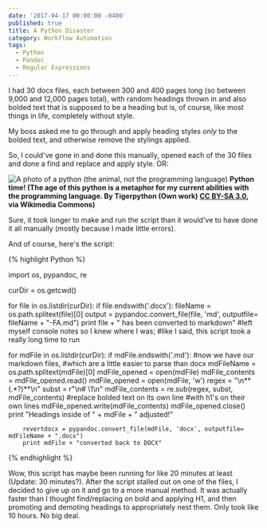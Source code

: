 ```yaml
---
date: '2017-04-17 00:00:00 -0400'
published: true
title: A Python Disaster
category: Workflow Automation
tags:
  - Python
  - Pandoc
  - Regular Expressions
---
```

I had 30 docx files, each between 300 and 400 pages long (so between 9,000 and 12,000 pages total), with random headings thrown in and also bolded text that is supposed to be a heading but is, of course, like most things in life, completely without style. 

My boss asked me to go through and apply heading styles *only* to the bolded text, and otherwise remove the stylings applied.

So, I could've gone in and done this manually, opened each of the 30 files and done a find and replace and apply style. OR: 

![A photo of a python (the animal, not the programming language)](https://upload.wikimedia.org/wikipedia/commons/thumb/3/34/Hatchling_Python_sebae_Tropicario%2C_FIN_2.jpg/320px-Hatchling_Python_sebae_Tropicario%2C_FIN_2.jpg)
**Python time! (The age of this python is a metaphor for my current abilities with the programming language. By Tigerpython (Own work) [CC BY-SA 3.0](http://creativecommons.org/licenses/by-sa/3.0), via Wikimedia Commons)**

Sure, it took longer to make and run the script than it would've to have done it all manually (mostly because I made little errors). 

And of course, here's the script:

{% highlight Python %}

import os, pypandoc, re

curDir = os.getcwd()

for file in os.listdir(curDir): 
	if file.endswith('.docx'):
		fileName = os.path.splitext(file)[0]
		output = pypandoc.convert_file(file, 'md', outputfile= fileName + "-FA.md")
		print file + " has been converted to markdown"
        #left myself console notes so I knew where I was; 
        #like I said, this script took a really long time to run

for mdFile in os.listdir(curDir): 
	if mdFile.endswith('.md'):
	    #now we have our markdown files,
    	#which are a little easier to parse than docx
		mdFileName = os.path.splitext(mdFile)[0]
		mdFile_opened = open(mdFile)
		mdFile_contents = mdFile_opened.read()
		mdFile_opened = open(mdFile, 'w')
		regex = "\n\*\*(.*?)\*\*\n"
		subst = r"\n# \1\n"
		mdFile_contents = re.sub(regex, subst, mdFile_contents)
        #replace bolded text on its own line
        #with h1's on their own lines
		mdFile_opened.write(mdFile_contents)
		mdFile_opened.close()
		print "Headings inside of " + mdFile + " adjusted!"
        
		revertdocx = pypandoc.convert_file(mdFile, 'docx', outputfile= mdFileName + ".docx")
		print mdFile + "converted back to DOCX"


{% endhighlight %}

Wow, this script has maybe been running for like 20 minutes at least (Update: 30 minutes?). After the script stalled out on one of the files, I decided to give up on it and go to a more manual method. It was actually faster than I thought find/replacing on bold and applying H1, and then promoting and demoting headings to appropriately nest them. Only took like 10 hours. No big deal.
